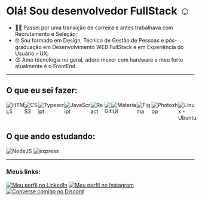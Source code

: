 # Olá! Sou desenvolvedor FullStack ☺️

* 👨‍💻 Passei por uma transição de carreira e antes trabalhava com Recrutamento e Seleção;
* 🤓 Sou formado em Design, Técnico de Gestão de Pessoas e pós-graduação em Desenvolvimento WEB FullStack e em Experiência do Usuário - UX;
* 😍 Amo técnologia no geral, adoro mexer com hardware e meu forte atualmente é o FrontEnd.

<hr>
  
## O que eu sei fazer:
<div style="display: flex;">
<img src="https://skillicons.dev/icons?i=html" title="HTML5">
<img src="https://skillicons.dev/icons?i=css" title="CSS3">
<img src="https://skillicons.dev/icons?i=ts" title="Typescript">
<img src="https://skillicons.dev/icons?i=js" title="JavaScript">
<img src="https://skillicons.dev/icons?i=react" title="React">
<img src="https://skillicons.dev/icons?i=git" title="Git">
<img src="https://skillicons.dev/icons?i=materialui" title="MaterialUI">
<img src="https://skillicons.dev/icons?i=figma" title="Figma">
<img src="https://skillicons.dev/icons?i=ps" title="Photoshop">
<img src="https://skillicons.dev/icons?i=ubuntu" title="Linux - Ubuntu">
</div>

 ## O que ando estudando:
<div style="display= flex;">
  <img src="https://skillicons.dev/icons?i=nodejs" title="NodeJS">
  <img src="https://skillicons.dev/icons?i=express" title="express">
</div>
 
<hr>

### Meus links:
<div>
  <a href="https://www.linkedin.com/in/pejota-paulojunior?utm_source=share&utm_campaign=share_via&utm_content=profile&utm_medium=android_app" target="_blank"><img src="https://img.shields.io/badge/linkedin-%230077B5.svg?style=for-the-badge&logo=linkedin&logoColor=white" title="Meu perfil no LinkedIn"></a>
  <a href="https://www.instagram.com/pj_chronic?igsh=YXJnN25nOTNzcjBn" target="_blank"><img src="https://img.shields.io/badge/-Instagram-%23E4405F?style=for-the-badge&logo=instagram&logoColor=white" title="Meu perfil no Instagram"></a>
  <a href="https://discord.gg/MMNX9kn29r"target="_blank"><img src="https://img.shields.io/badge/Discord-%235865F2.svg?style=for-the-badge&logo=discord&logoColor=white" title="Converse comigo no Discord"></a>
</div>

<!--
**pjchronic/pjchronic** is a ✨ _special_ ✨ repository because its `README.md` (this file) appears on your GitHub profile.

Here are some ideas to get you started:

- 🔭 I’m currently working on ...
- 🌱 I’m currently learning ...
- 👯 I’m looking to collaborate on ...
- 🤔 I’m looking for help with ...
- 💬 Ask me about ...
- 📫 How to reach me: ...
- 😄 Pronouns: ...
- ⚡ Fun fact: ...
-->
